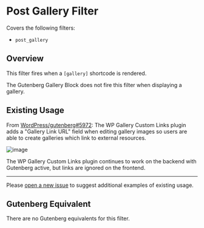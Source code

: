 # Post Gallery Filter

Covers the following filters:

* `post_gallery`

## Overview

This filter fires when a `[gallery]` shortcode is rendered.

The Gutenberg Gallery Block does not fire this filter when displaying a gallery.

## Existing Usage

From [WordPress/gutenberg#5972](https://github.com/WordPress/gutenberg/issues/5972): The WP Gallery Custom Links plugin adds a "Gallery Link URL" field when editing gallery images so users are able to create galleries which link to external resources.

![image](https://user-images.githubusercontent.com/36432/40310397-7348c83c-5cc1-11e8-8560-109e9b21e3ba.png)

The WP Gallery Custom Links plugin continues to work on the backend with Gutenberg active, but links are ignored on the frontend.

---

Please [open a new issue](https://github.com/danielbachhuber/gutenberg-migration-guide/issues) to suggest additional examples of existing usage.

## Gutenberg Equivalent

There are no Gutenberg equivalents for this filter.
